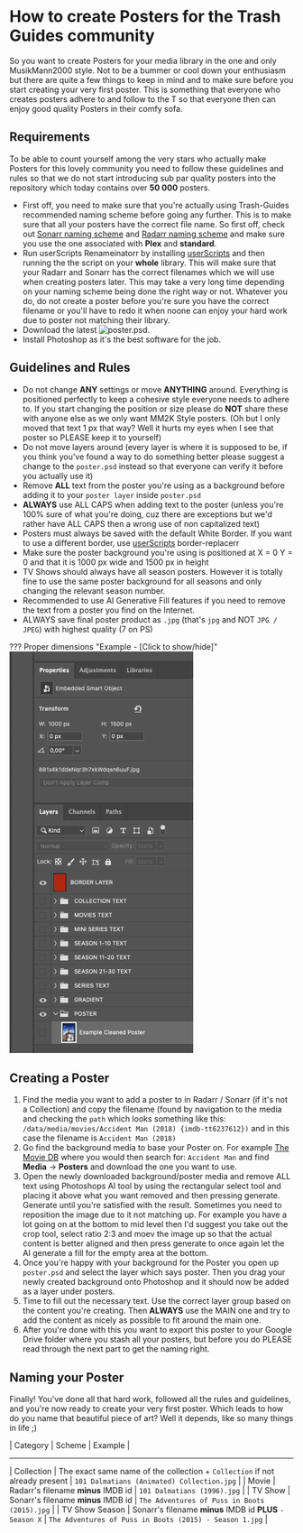 # How to create Posters for the Trash Guides community

So you want to create Posters for your media library in the one and only MusikMann2000 style. Not to be a bummer or cool down your enthusiasm but there are quite a few things to keep in mind and to make sure before you start creating your very first poster. This is something that everyone who creates posters adhere to and follow to the T so that everyone then can enjoy good quality Posters in their comfy sofa.

## Requirements

To be able to count yourself among the very stars who actually make Posters for this lovely community you need to follow these guidelines and rules so that we do not start introducing sub par quality posters into the repository which today contains over **50 000** posters.

* First off, you need to make sure that you're actually using Trash-Guides recommended naming scheme before going any further. This is to make sure that all your posters have the correct file name. So first off, check out [Sonarr naming scheme](https://trash-guides.info/Sonarr/Sonarr-recommended-naming-scheme/) and [Radarr naming scheme](https://trash-guides.info/Radarr/Radarr-recommended-naming-scheme/) and make sure you use the one associated with **Plex** and **standard**.
* Run userScripts Renameinatorr by installing [userScripts](https://github.com/Drazzilb08/userScripts/wiki#installation) and then running the the script on your **whole** library. This will make sure that your Radarr and Sonarr has the correct filenames which we will use when creating posters later. This may take a very long time depending on your naming scheme being done the right way or not. Whatever you do, do not create a poster before you're sure you have the correct filename or you'll have to redo it when noone can enjoy your hard work due to poster not matching their library.
* Download the latest ![poster.psd](images/creating/poster.psd).
* Install Photoshop as it's the best software for the job.

## Guidelines and Rules

* Do not change **ANY** settings or move **ANYTHING** around. Everything is positioned perfectly to keep a cohesive style everyone needs to adhere to. If you start changing the position or size please do **NOT** share these with anyone else as we only want MM2K Style posters. (Oh but I only moved that text 1 px that way? Well it hurts my eyes when I see that poster so PLEASE keep it to yourself)
* Do not move layers around (every layer is where it is supposed to be, if you think you've found a way to do something better please suggest a change to the `poster.psd` instead so that everyone can verify it before you actually use it)
* Remove **ALL** text from the poster you're using as a background before adding it to your `poster layer` inside `poster.psd`
* **ALWAYS** use ALL CAPS when adding text to the poster (unless you're 100% sure of what you're doing, cuz there are exceptions but we'd rather have ALL CAPS then a wrong use of non capitalized text)
* Posters must always be saved with the default White Border. If you want to use a different border, use [userScripts](https://github.com/Drazzilb08/userScripts/wiki#installation) border-replacerr
* Make sure the poster background you're using is positioned at X = 0 Y = 0 and that it is 1000 px wide and 1500 px in height
* TV Shows should always have all season posters. However it is totally fine to use the same poster background for all seasons and only changing the relevant season number.
* Recommended to use AI Generative Fill features if you need to remove the text from a poster you find on the Internet.
* ALWAYS save final poster product as `.jpg` (that's `jpg` and NOT `JPG / JPEG`) with highest quality (7 on PS)

??? Proper dimensions "Example - [Click to show/hide]"
    ![!Proper dimensions](images/creating/properties-showing-dimensions-of-poster.png)

## Creating a Poster

1. Find the media you want to add a poster to in Radarr / Sonarr (if it's not a Collection) and copy the filename (found by navigation to the media and checking the `path` which looks something like this: `/data/media/movies/Accident Man (2018) {imdb-tt6237612})` and in this case the filename is `Accident Man (2018)`
2. Go find the background media to base your Poster on. For example [The Movie DB](https://www.themoviedb.org/) where you would then search for: `Accident Man` and find **Media** -> **Posters** and download the one you want to use.
3. Open the newly downloaded background/poster media and remove ALL text using Photoshops AI tool by using the rectangular select tool and placing it above what you want removed and then pressing generate. Generate until you're satisfied with the result. Sometimes you need to reposition the image due to it not matching up. For example you have a lot going on at the bottom to mid level then I'd suggest you take out the crop tool, select ratio 2:3 and moev the image up so that the actual content is better aligned and then press generate to once again let the AI generate a fill for the empty area at the bottom.
4. Once you're happy with your background for the Poster you open up `poster.psd` and select the layer which says poster. Then you drag your newly created background onto Photoshop and it should now be added as a layer under posters.
5. Time to fill out the necessary text. Use the correct layer group based on the content you're creating. Then **ALWAYS** use the MAIN one and try to add the content as nicely as possible to fit around the main one.
6. After you're done with this you want to export this poster to your Google Drive folder where you stash all your posters, but before you do PLEASE read through the next part to get the naming right.

## Naming your Poster

Finally! You've done all that hard work, followed all the rules and guidelines, and you're now ready to create your very first poster. Which leads to how do you name that beautiful piece of art? Well it depends, like so many things in life ;)

| Category | Scheme | Example |

-------------------------------
| Collection | The exact same name of the collection + `Collection` if not already present | `101 Dalmatians (Animated) Collection.jpg` |
| Movie | Radarr's filename **minus** IMDB id | `101 Dalmatians (1996).jpg` |
| TV Show | Sonarr's filename **minus** IMDB id | `The Adventures of Puss in Boots (2015).jpg` |
| TV Show Season | Sonarr's filename **minus** IMDB id **PLUS** `- Season X` | `The Adventures of Puss in Boots (2015) - Season 1.jpg` |

